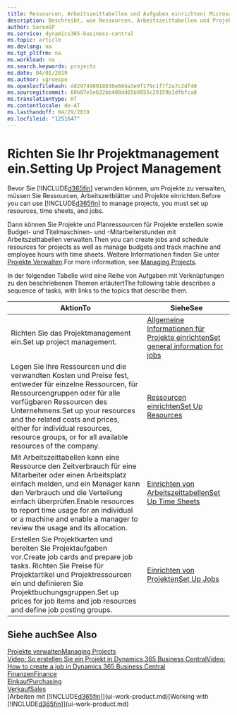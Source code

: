 ```yaml
---
title: Ressourcen, Arbeitszeittabellen und Aufgaben einrichten| Microsoft Docs
description: Beschreibt, wie Ressourcen, Arbeitszeittabellen und Projekte eingerichtet werden, um Projekte zu verwalten.
author: SorenGP
ms.service: dynamics365-business-central
ms.topic: article
ms.devlang: na
ms.tgt_pltfrm: na
ms.workload: na
ms.search.keywords: projects
ms.date: 04/01/2019
ms.author: sgroespe
ms.openlocfilehash: dd297498918630e604a3e9f179c1f7f2a7c2df40
ms.sourcegitcommit: 60b87e5eb32bb408dd65b9855c29159b1dfbfca8
ms.translationtype: HT
ms.contentlocale: de-AT
ms.lasthandoff: 04/29/2019
ms.locfileid: "1251647"
---
```

# <a name="setting-up-project-management"></a><span data-ttu-id="f0079-103">Richten Sie Ihr Projektmanagement ein.</span><span class="sxs-lookup"><span data-stu-id="f0079-103">Setting Up Project Management</span></span>
<span data-ttu-id="f0079-104">Bevor Sie [!INCLUDE[d365fin](includes/d365fin_md.md)] verwnden können, um Projekte zu verwalten, müssen Sie Ressourcen, Arbeitszeitblätter und Projekte einrichten.</span><span class="sxs-lookup"><span data-stu-id="f0079-104">Before you can use [!INCLUDE[d365fin](includes/d365fin_md.md)] to manage projects, you must set up resources, time sheets, and jobs.</span></span>

<span data-ttu-id="f0079-105">Dann können Sie Projekte und Planressourcen für Projekte erstellen sowie Budget- und Titelmaschinen- und -Mitarbeiterstunden mit Arbeitszeittabellen verwalten.</span><span class="sxs-lookup"><span data-stu-id="f0079-105">Then you can create jobs and schedule resources for projects as well as manage budgets and track machine and employee hours with time sheets.</span></span> <span data-ttu-id="f0079-106">Weitere Informationen finden Sie unter [Projekte Verwalten](projects-manage-projects.md).</span><span class="sxs-lookup"><span data-stu-id="f0079-106">For more information, see [Managing Projects](projects-manage-projects.md).</span></span>  

<span data-ttu-id="f0079-107">In der folgenden Tabelle wird eine Reihe von Aufgaben mit Verknüpfungen zu den beschriebenen Themen erläutert</span><span class="sxs-lookup"><span data-stu-id="f0079-107">The following table describes a sequence of tasks, with links to the topics that describe them.</span></span>

| <span data-ttu-id="f0079-108">Aktion</span><span class="sxs-lookup"><span data-stu-id="f0079-108">To</span></span> | <span data-ttu-id="f0079-109">Siehe</span><span class="sxs-lookup"><span data-stu-id="f0079-109">See</span></span> |
| --- | --- |
| <span data-ttu-id="f0079-110">Richten Sie das Projektmanagement ein.</span><span class="sxs-lookup"><span data-stu-id="f0079-110">Set up project management.</span></span>|[<span data-ttu-id="f0079-111">Allgemeine Informationen für Projekte einrichten</span><span class="sxs-lookup"><span data-stu-id="f0079-111">Set general information for jobs</span></span>](projects-how-setup-jobs.md#to-set-general-information-for-jobs)|
| <span data-ttu-id="f0079-112">Legen Sie Ihre Ressourcen und die verwandten Kosten und Preise fest, entweder für einzelne Ressourcen, für Ressourcengruppen oder für alle verfügbaren Ressourcen des Unternehmens.</span><span class="sxs-lookup"><span data-stu-id="f0079-112">Set up your resources and the related costs and prices, either for individual resources, resource groups, or for all available resources of the company.</span></span> |[<span data-ttu-id="f0079-113">Ressourcen einrichten</span><span class="sxs-lookup"><span data-stu-id="f0079-113">Set Up Resources</span></span>](projects-how-setup-resources.md) |
| <span data-ttu-id="f0079-114">Mit Arbeitszeittabellen kann eine Ressource den Zeitverbrauch für eine Mitarbeiter oder einen Arbeitsplatz einfach melden, und ein Manager kann den Verbrauch und die Verteilung einfach überprüfen.</span><span class="sxs-lookup"><span data-stu-id="f0079-114">Enable resources to report time usage for an individual or a machine and enable a manager to review the usage and its allocation.</span></span> |[<span data-ttu-id="f0079-115">Einrichten von Arbeitszeittabellen</span><span class="sxs-lookup"><span data-stu-id="f0079-115">Set Up Time Sheets</span></span>](projects-how-setup-time-sheets.md) |
| <span data-ttu-id="f0079-116">Erstellen Sie Projektkarten und bereiten Sie Projektaufgaben vor.</span><span class="sxs-lookup"><span data-stu-id="f0079-116">Create job cards and prepare job tasks.</span></span> <span data-ttu-id="f0079-117">Richten Sie Preise für Projektartikel und Projektressourcen ein und definieren Sie Projektbuchungsgruppen.</span><span class="sxs-lookup"><span data-stu-id="f0079-117">Set up prices for job items and job resources and define job posting groups.</span></span> |[<span data-ttu-id="f0079-118">Einrichten von Projekten</span><span class="sxs-lookup"><span data-stu-id="f0079-118">Set Up Jobs</span></span>](projects-how-setup-jobs.md) |

## <a name="see-also"></a><span data-ttu-id="f0079-119">Siehe auch</span><span class="sxs-lookup"><span data-stu-id="f0079-119">See Also</span></span>

[<span data-ttu-id="f0079-120">Projekte verwalten</span><span class="sxs-lookup"><span data-stu-id="f0079-120">Managing Projects</span></span>](projects-manage-projects.md)  
[<span data-ttu-id="f0079-121">Video: So erstellen Sie ein Projekt in Dynamics 365 Business Central</span><span class="sxs-lookup"><span data-stu-id="f0079-121">Video: How to create a job in Dynamics 365 Business Central</span></span>](https://www.youtube.com/watch?v=VqaPWr7BWmw)  
[<span data-ttu-id="f0079-122">Finanzen</span><span class="sxs-lookup"><span data-stu-id="f0079-122">Finance</span></span>](finance.md)  
[<span data-ttu-id="f0079-123">Einkauf</span><span class="sxs-lookup"><span data-stu-id="f0079-123">Purchasing</span></span>](purchasing-manage-purchasing.md)  
[<span data-ttu-id="f0079-124">Verkauf</span><span class="sxs-lookup"><span data-stu-id="f0079-124">Sales</span></span>](sales-manage-sales.md)  
<span data-ttu-id="f0079-125">[Arbeiten mit [!INCLUDE[d365fin](includes/d365fin_md.md)]](ui-work-product.md)</span><span class="sxs-lookup"><span data-stu-id="f0079-125">[Working with [!INCLUDE[d365fin](includes/d365fin_md.md)]](ui-work-product.md)</span></span>  
